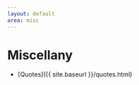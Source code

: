 ```yaml
---
layout: default
area: misc 
---
```


# Miscellany


<!--* [Resume]({{ site.baseurl }}/resume)-->
* [Quotes]({{ site.baseurl }}/quotes.html)
